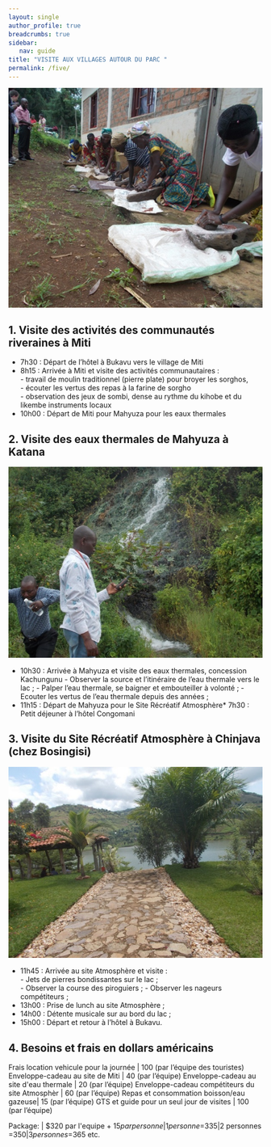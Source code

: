```yaml
---
layout: single
author_profile: true
breadcrumbs: true
sidebar:
   nav: guide
title: "VISITE AUX VILLAGES AUTOUR DU PARC "
permalink: /five/
---
```


![Image](../assets/images/image5a.jpg)

## 1. Visite des activités des communautés riveraines à Miti

* 7h30 : Départ de l’hôtel à Bukavu vers le village de Miti
* 8h15 : Arrivée à Miti et visite des activités communautaires :   
        - travail de moulin traditionnel (pierre plate) pour broyer les sorghos,  
        - écouter les vertus des repas à la farine de sorgho  
        - observation des jeux de sombi, dense au rythme du kihobe et du likembe instruments locaux  
* 10h00 : Départ de Miti pour Mahyuza pour les eaux thermales


## 2. Visite des eaux thermales de Mahyuza à Katana 
![Image](../assets/images/image5b.jpg)  

* 10h30 : Arrivée à Mahyuza et visite des eaux thermales, concession Kachungunu
        - Observer la source et l’itinéraire de l’eau thermale vers le lac ;
        - Palper l’eau thermale, se baigner et embouteiller à volonté ;
        - Ecouter les vertus de l’eau thermale depuis des années ;
* 11h15 : Départ de Mahyuza pour le Site Récréatif Atmosphère* 7h30 : Petit déjeuner à l’hôtel Congomani  



## 3. Visite du Site Récréatif Atmosphère à Chinjava (chez Bosingisi) 
![Image](../assets/images/image5c.jpg)

* 11h45 : Arrivée au site Atmosphère et visite :  
        - Jets de pierres bondissantes sur le lac ;  
        - Observer la course des piroguiers ;
        - Observer les nageurs compétiteurs ;  
* 13h00 : Prise de lunch au site Atmosphère ; 
* 14h00 : Détente musicale sur au bord du lac ;
* 15h00 : Départ et retour à l’hôtel à Bukavu.


## 4. Besoins et frais en dollars américains  

Frais location vehicule pour la journée | 100 (par l’équipe des touristes)
Enveloppe-cadeau au site de Miti | 40 (par l’équipe)
Enveloppe-cadeau au site d'eau thermale | 20 (par l’équipe)
Enveloppe-cadeau compétiteurs du site Atmosphèr | 60 (par l’équipe)
Repas et consommation boisson/eau gazeuse| 15 (par l’équipe)
GTS et guide pour un seul jour de visites |	100 (par l’équipe)

Package: | $320 par l'equipe + $15 par personne|1 personne =$335|2 personnes =$350|3 personnes =$365 etc.

<!--- Package	| USD par X nombre + équipes des touristes --->

<!---
This is page No. 5
<figure class="third">
	<img src="../assets/images/image4.jpg">
	<img src="../assets/images/image5.jpg">
	<img src="../assets/images/image6.jpg">
	<figcaption>Caption describing these three images.</figcaption>
</figure>
![Image1](../assets/images/image3.jpg)

and here is even MORE text --->
